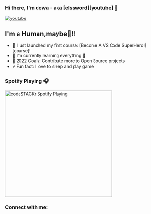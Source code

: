 ### Hi there, I'm dewa - aka [elssword][youtube] 👋

[![youtube](https://lh3.googleusercontent.com/-wOL9ZMCq8ik/AAAAAAAAAAI/AAAAAAAAAAA/AMZuucmj0Knzqqup682ZvGNvnGodAJFeEA/photo.jpg?sz=46)](https://youtube.com/channel/UCGE4mY4tJ0iyWJl-u2FEFkA)

## I'm a Human,maybe🤣!!

- 🔭 I just launched my first course: [Become A VS Code SuperHero!][course]!
- 🌱 I’m currently learning everything 🤣
- 🥅 2022 Goals: Contribute more to Open Source projects
- ⚡ Fun fact: I love to sleep and play game

### Spotify Playing 🎧

[<img src="https://now-playing-codestackr.vercel.app/api/spotify-playing" alt="codeSTACKr Spotify Playing" width="350" />](https://open.spotify.com/user/swyqyimdc12jajde4vpwd2x1b)

### Connect with me:

